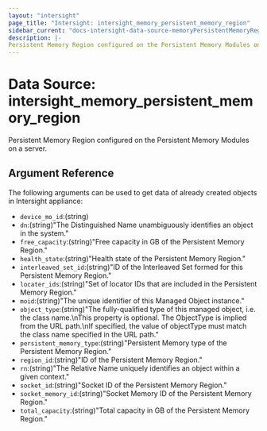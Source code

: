 ```yaml
---
layout: "intersight"
page_title: "Intersight: intersight_memory_persistent_memory_region"
sidebar_current: "docs-intersight-data-source-memoryPersistentMemoryRegion"
description: |-
Persistent Memory Region configured on the Persistent Memory Modules on a server.
---
```


# Data Source: intersight_memory_persistent_memory_region
Persistent Memory Region configured on the Persistent Memory Modules on a server.
## Argument Reference
The following arguments can be used to get data of already created objects in Intersight appliance:
* `device_mo_id`:(string)
* `dn`:(string)"The Distinguished Name unambiguously identifies an object in the system."
* `free_capacity`:(string)"Free capacity in GB of the Persistent Memory Region."
* `health_state`:(string)"Health state of the Persistent Memory Region."
* `interleaved_set_id`:(string)"ID of the Interleaved Set formed for this Persistent Memory Region."
* `locater_ids`:(string)"Set of locator IDs that are included in the Persistent Memory Region."
* `moid`:(string)"The unique identifier of this Managed Object instance."
* `object_type`:(string)"The fully-qualified type of this managed object, i.e. the class name.\nThis property is optional. The ObjectType is implied from the URL path.\nIf specified, the value of objectType must match the class name specified in the URL path."
* `persistent_memory_type`:(string)"Persistent Memory type of the Persistent Memory Region."
* `region_id`:(string)"ID of the Persistent Memory Region."
* `rn`:(string)"The Relative Name uniquely identifies an object within a given context."
* `socket_id`:(string)"Socket ID of the Persistent Memory Region."
* `socket_memory_id`:(string)"Socket Memory ID of the Persistent Memory Region."
* `total_capacity`:(string)"Total capacity in GB of the Persistent Memory Region."
